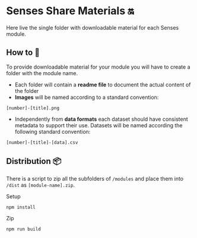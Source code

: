 # Senses Share Materials 🔛
Here live the single folder with downloadable material for each Senses module.

## How to 🔧
To provide downloadable material for your module you will have to create a
folder with the module name.

* Each folder will contain a __readme file__ to document the actual content of the
folder
* __Images__ will be named according to a standard convention:
```
[number]-[title].png
```
* Independently from __data formats__ each dataset should have consistent
metadata to support their use. Datasets will be named according the following
standard convention:
```
[number]-[title]-[data].csv
```

## Distribution 📦
There is a script to zip all the subfolders of `/modules` and place them into `/dist` as `[module-name].zip`.

Setup
```
npm install
```

Zip
```
npm run build
```